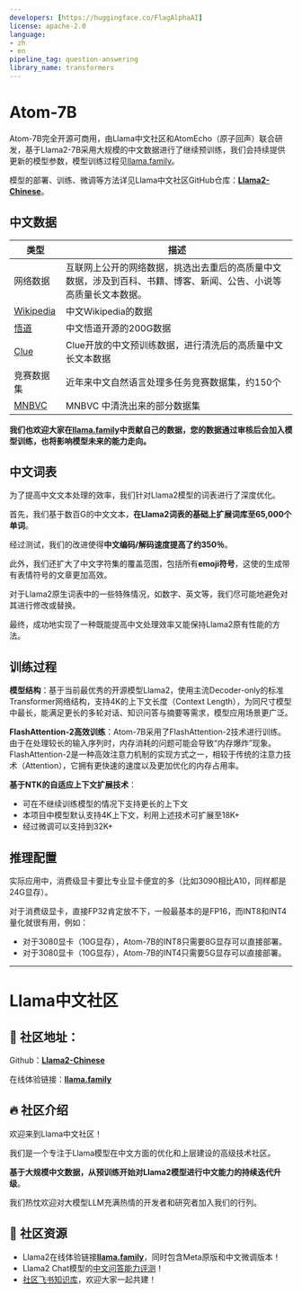 ```yaml
---
developers: [https://huggingface.co/FlagAlphaAI]
license: apache-2.0
language:
- zh
- en
pipeline_tag: question-answering
library_name: transformers
---
```

# Atom-7B

Atom-7B完全开源可商用，由Llama中文社区和AtomEcho（原子回声）联合研发，基于Llama2-7B采用大规模的中文数据进行了继续预训练，我们会持续提供更新的模型参数，模型训练过程见[llama.family](https://llama.family)。

模型的部署、训练、微调等方法详见Llama中文社区GitHub仓库：[**Llama2-Chinese**](https://github.com/FlagAlpha/Llama2-Chinese)。


## 中文数据

| 类型                                                       | 描述                                                         |
| ---------------------------------------------------------- | ------------------------------------------------------------ |
| 网络数据                                                   | 互联网上公开的网络数据，挑选出去重后的高质量中文数据，涉及到百科、书籍、博客、新闻、公告、小说等高质量长文本数据。 |
| [Wikipedia](https://github.com/goldsmith/Wikipedia)        | 中文Wikipedia的数据                                          |
| [悟道](https://github.com/BAAI-WuDao/Model)                | 中文悟道开源的200G数据                                       |
| [Clue](https://github.com/CLUEbenchmark/CLUEDatasetSearch) | Clue开放的中文预训练数据，进行清洗后的高质量中文长文本数据   |
| 竞赛数据集                                                 | 近年来中文自然语言处理多任务竞赛数据集，约150个              |
| [MNBVC](https://github.com/esbatmop/MNBVC)                 | MNBVC 中清洗出来的部分数据集                                 |

**我们也欢迎大家在[llama.family](https://llama.family)中贡献自己的数据，您的数据通过审核后会加入模型训练，也将影响模型未来的能力走向。**


## 中文词表

为了提高中文文本处理的效率，我们针对Llama2模型的词表进行了深度优化。

首先，我们基于数百G的中文文本，**在Llama2词表的基础上扩展词库至65,000个单词**。

经过测试，我们的改进使得**中文编码/解码速度提高了约350％**。

此外，我们还扩大了中文字符集的覆盖范围，包括所有**emoji符号**，这使的生成带有表情符号的文章更加高效。

对于Llama2原生词表中的一些特殊情况，如数字、英文等，我们尽可能地避免对其进行修改或替换。

最终，成功地实现了一种既能提高中文处理效率又能保持Llama2原有性能的方法。


## 训练过程

**模型结构**：基于当前最优秀的开源模型Llama2，使用主流Decoder-only的标准Transformer网络结构，支持4K的上下文长度（Context Length），为同尺寸模型中最长，能满足更长的多轮对话、知识问答与摘要等需求，模型应用场景更广泛。

**FlashAttention-2高效训练**：Atom-7B采用了FlashAttention-2技术进行训练。由于在处理较长的输入序列时，内存消耗的问题可能会导致“内存爆炸”现象。FlashAttention-2是一种高效注意力机制的实现方式之一，相较于传统的注意力技术（Attention），它拥有更快速的速度以及更加优化的内存占用率。

**基于NTK的自适应上下文扩展技术**：
- 可在不继续训练模型的情况下支持更长的上下文
- 本项目中模型默认支持4K上下文，利用上述技术可扩展至18K+
- 经过微调可以支持到32K+


## 推理配置
实际应用中，消费级显卡要比专业显卡便宜的多（比如3090相比A10，同样都是24G显存）。

对于消费级显卡，直接FP32肯定放不下，一般最基本的是FP16，而INT8和INT4量化就很有用，例如：

- 对于3080显卡（10G显存），Atom-7B的INT8只需要8G显存可以直接部署。
- 对于3080显卡（10G显存），Atom-7B的INT4只需要5G显存可以直接部署。


---


# Llama中文社区

## 🚀 社区地址：

Github：[**Llama2-Chinese**](https://github.com/FlagAlpha/Llama2-Chinese)

在线体验链接：[**llama.family**](https://llama.family/)

## 🔥 社区介绍
欢迎来到Llama中文社区！

我们是一个专注于Llama模型在中文方面的优化和上层建设的高级技术社区。

**基于大规模中文数据，从预训练开始对Llama2模型进行中文能力的持续迭代升级**。

我们热忱欢迎对大模型LLM充满热情的开发者和研究者加入我们的行列。

## 🐼 社区资源
  - Llama2在线体验链接[**llama.family**](https://llama.family/)，同时包含Meta原版和中文微调版本！
  - Llama2 Chat模型的[中文问答能力评测](https://github.com/FlagAlpha/Llama2-Chinese/tree/main#-%E6%A8%A1%E5%9E%8B%E8%AF%84%E6%B5%8B)！
  - [社区飞书知识库](https://chinesellama.feishu.cn/wiki/space/7257824476874768388?ccm_open_type=lark_wiki_spaceLink)，欢迎大家一起共建！

